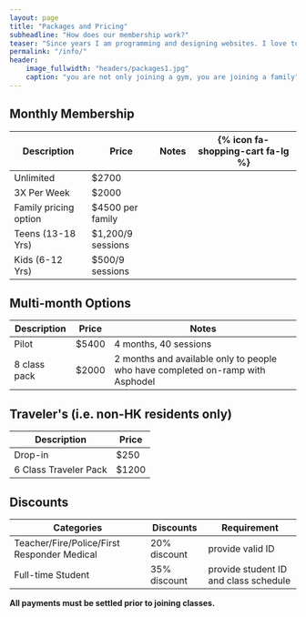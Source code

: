 ```yaml
---
layout: page
title: "Packages and Pricing"
subheadline: "How does our membership work?"
teaser: "Since years I am programming and designing websites. I love to work with open source tools and learn via code from others. This time I want to try to give something back..."
permalink: "/info/"
header:
    image_fullwidth: "headers/packages1.jpg"
    caption: "you are not only joining a gym, you are joining a family"
---
```


## Monthly Membership


Description | Price | Notes | {% icon fa-shopping-cart fa-lg %}
--- | --- | --- | ---
Unlimited | $2700 | |
3X Per Week | $2000 | |
Family pricing option | $4500 per family | |
Teens (13-18 Yrs) | $1,200/9 sessions | |
Kids (6-12 Yrs) | $500/9 sessions | |


## Multi-month Options


Description | Price | Notes
--- | --- | ---
Pilot | $5400 | 4 months, 40 sessions
8 class pack | $2000 | 2 months and available only to people who have completed on-ramp with Asphodel


## Traveler's (i.e. non-HK residents only)


Description | Price
--- | ---
Drop-in | $250
6 Class Traveler Pack | $1200


## Discounts


Categories | Discounts | Requirement
--- | --- | ---
Teacher/Fire/Police/First Responder Medical | 20% discount | provide valid ID
Full-time Student | 35% discount | provide student ID and class schedule


**All payments must be settled prior to joining classes.**
